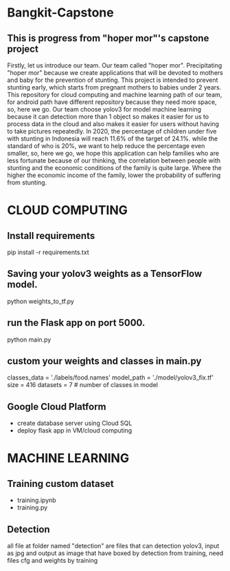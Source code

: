 # Bangkit-Capstone

## This is progress from "hoper mor"'s capstone project
Firstly, let us introduce our team. Our team called "hoper mor". Precipitating "hoper mor" because we create applications that will be devoted to mothers and baby for the prevention of stunting.
This project is intended to prevent stunting early, which starts from pregnant mothers to babies under 2 years.
This repository for cloud computing and machine learning path of our team, for android path have different repository because they need more space, so, here we go.
Our team choose yolov3 for model machine learning because it can detection more than 1 object so makes it easier for us to process data in the cloud and also makes it easier for users without having to take pictures repeatedly.
In 2020, the percentage of children under five with stunting in Indonesia will reach 11.6% of the target of 24.1%. while the standard of who is 20%, we want to help reduce the percentage even smaller, so, here we go, we hope this application can help families who are less fortunate because of our thinking, the correlation between people with stunting and the economic conditions of the family is quite large. Where the higher the economic income of the family, lower the probability of suffering from stunting.

# CLOUD COMPUTING
## Install requirements
pip install -r requirements.txt

## Saving your yolov3 weights as a TensorFlow model.
python weights_to_tf.py

## run the Flask app on port 5000.
python main.py

## custom your weights and classes in main.py
classes_data = './labels/food.names'
model_path = './model/yolov3_fix.tf'
size = 416
datasets = 7                # number of classes in model

## Google Cloud Platform
- create database server using Cloud SQL
- deploy flask app in VM/cloud computing
# MACHINE LEARNING
## Training custom dataset
- training.ipynb
- training.py

## Detection
all file at folder named "detection" are files that can detection yolov3, input as jpg and output as image that have boxed by detection from training, 
need files cfg and weights by training 
